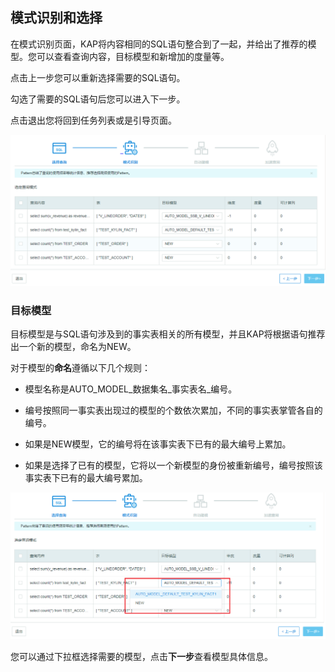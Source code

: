 ## 模式识别和选择

在模式识别页面，KAP将内容相同的SQL语句整合到了一起，并给出了推荐的模型。您可以查看查询内容，目标模型和新增加的度量等。

点击上一步您可以重新选择需要的SQL语句。

勾选了需要的SQL语句后您可以进入下一步。

点击退出您将回到任务列表或是引导页面。

![选择查询页面](images/pattern/pattern_page.cn.png)

### 目标模型

目标模型是与SQL语句涉及到的事实表相关的所有模型，并且KAP将根据语句推荐出一个新的模型，命名为NEW。

对于模型的**命名**遵循以下几个规则：

- 模型名称是AUTO\_MODEL\_数据集名\_事实表名\_编号。


- 编号按照同一事实表出现过的模型的个数依次累加，不同的事实表掌管各自的编号。


- 如果是NEW模型，它的编号将在该事实表下已有的最大编号上累加。


- 如果是选择了已有的模型，它将以一个新模型的身份被重新编号，编号按照该事实表下已有的最大编号累加。

![目标模型](images/pattern/pattern_target_model.cn.png)

您可以通过下拉框选择需要的模型，点击**下一步**查看模型具体信息。
